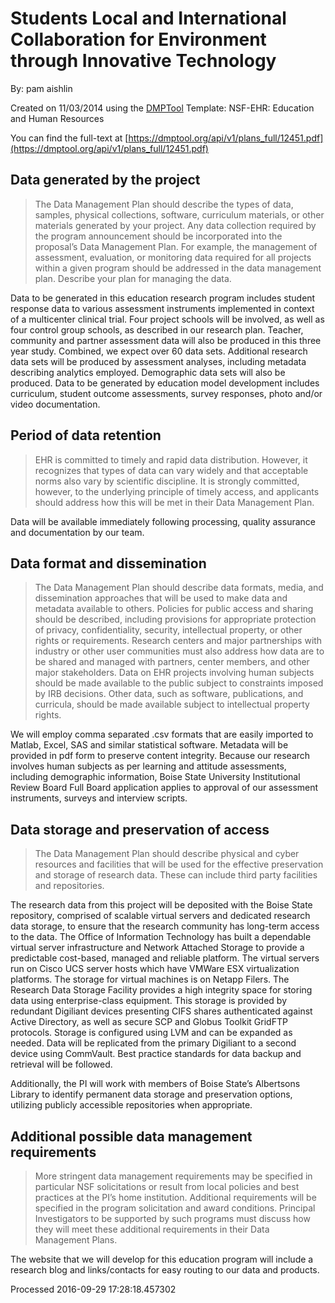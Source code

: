 # Students Local and International Collaboration for Environment through Innovative Technology

By: pam aishlin

Created on 11/03/2014 using the [DMPTool](https://dmp.cdlib.org/) Template: NSF-EHR: Education and Human Resources

You can find the full-text at [https://dmptool.org/api/v1/plans_full/12451.pdf](https://dmptool.org/api/v1/plans_full/12451.pdf) 

## Data generated by the project

> The Data Management Plan should describe the types of data, samples, physical collections, software, curriculum materials, or other materials generated by your project. Any data collection required by the program announcement should be incorporated into the proposal’s Data Management Plan. For example, the management of assessment, evaluation, or monitoring data required for all projects within a given program should be addressed in the data management plan. Describe your plan for managing the data.

Data to be generated in this education research program includes student response data to various assessment instruments implemented in context of a multicenter clinical trial. Four project schools will be involved, as well as four control group schools, as described in our research plan. Teacher, community and partner assessment data will also be produced in this three year study. Combined, we expect over 60 data sets. Additional research data sets will be produced by assessment analyses, including metadata describing analytics employed. Demographic data sets will also be produced. Data to be generated by education model development includes curriculum, student outcome assessments, survey responses, photo and/or video documentation. 


## Period of data retention

> EHR is committed to timely and rapid data distribution. However, it recognizes that types of data can vary widely and that acceptable norms also vary by scientific discipline. It is strongly committed, however, to the underlying principle of timely access, and applicants should address how this will be met in their Data Management Plan.

Data will be available immediately following processing, quality assurance and documentation by our team.


## Data format and dissemination

> The Data Management Plan should describe data formats, media, and dissemination approaches that will be used to make data and metadata available to others. Policies for public access and sharing should be described, including provisions for appropriate protection of privacy, confidentiality, security, intellectual property, or other rights or requirements. Research centers and major partnerships with industry or other user communities must also address how data are to be shared and managed with partners, center members, and other major stakeholders. Data on EHR projects involving human subjects should be made available to the public subject to constraints imposed by IRB decisions. Other data, such as software, publications, and curricula, should be made available subject to intellectual property rights.

We will employ comma separated .csv formats that are easily imported to Matlab, Excel, SAS and similar statistical software. Metadata will be provided in pdf form to preserve content integrity. Because our research involves human subjects as per learning and attitude assessments, including demographic information, Boise State University Institutional Review Board Full Board application applies to approval of our assessment instruments, surveys and interview scripts. 


## Data storage and preservation of access

> The Data Management Plan should describe physical and cyber resources and facilities that will be used for the effective preservation and storage of research data. These can include third party facilities and repositories.

The research data from this project will be deposited with the Boise State repository, comprised of scalable virtual servers and dedicated research data storage, to ensure that the research community has long-term access to the data. The Office of Information Technology has built a dependable virtual server infrastructure and Network Attached Storage to provide a predictable cost-based, managed and reliable platform. The virtual servers run on Cisco UCS server hosts which have VMWare ESX virtualization platforms. The storage for virtual machines is on Netapp Filers. The Research Data Storage Facility provides a high integrity space for storing data using enterprise-class equipment. This storage is provided by redundant Digiliant devices presenting CIFS shares authenticated against Active Directory, as well as secure SCP and Globus Toolkit GridFTP protocols. Storage is configured using LVM and can be expanded as needed. Data will be replicated from the primary Digiliant to a second device using CommVault. Best practice standards for data backup and retrieval will be followed.

Additionally, the PI will work with members of Boise State&rsquo;s Albertsons Library to identify permanent data storage and preservation options, utilizing publicly accessible repositories when appropriate.


## Additional possible data management requirements

> More stringent data management requirements may be specified in particular NSF solicitations or result from local policies and best practices at the PI’s home institution. Additional requirements will be specified in the program solicitation and award conditions. Principal Investigators to be supported by such programs must discuss how they will meet these additional requirements in their Data Management Plans.

The website that we will develop for this education program will include a research blog and links/contacts for easy routing to our data and products. 


Processed 2016-09-29 17:28:18.457302
